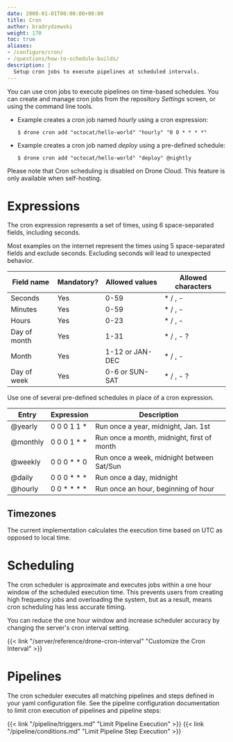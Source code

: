 ```yaml
---
date: 2000-01-01T00:00:00+00:00
title: Cron
author: bradrydzewski
weight: 170
toc: true
aliases:
- /configure/cron/
- /questions/how-to-schedule-builds/
description: |
  Setup cron jobs to execute pipelines at scheduled intervals.
---
```


You can use cron jobs to execute pipelines on time-based schedules. You can create and manage cron jobs from the repository _Settings_ screen, or using the command line tools.

* Example creates a cron job named _hourly_ using a cron expression:
  ```
  $ drone cron add "octocat/hello-world" "hourly" "0 0 * * * *"
  ```

* Example creates a cron job named _deploy_ using a pre-defined schedule:
  ```
  $ drone cron add "octocat/hello-world" "deploy" @nightly
  ```

<div class="alert alert-no-cloud">
Please note that Cron scheduling is disabled on Drone Cloud. This feature is only available when self-hosting.
</div>

# Expressions

The cron expression represents a set of times, using 6 space-separated fields, including seconds. 

<div class="alert alert-warn">
Most examples on the internet represent the times using 5 space-separated fields and exclude seconds. Excluding seconds will lead to unexpected behavior.
</div>

Field name   | Mandatory? | Allowed values  | Allowed characters
----------   | ---------- | --------------  | --------------------------
Seconds      | Yes        | 0-59            | * / , -
Minutes      | Yes        | 0-59            | * / , -
Hours        | Yes        | 0-23            | * / , -
Day of month | Yes        | 1-31            | * / , - ?
Month        | Yes        | 1-12 or JAN-DEC | * / , -
Day of week  | Yes        | 0-6 or SUN-SAT  | * / , - ?

Use one of several pre-defined schedules in place of a cron expression.

Entry    | Expression  | Description
---------|-------------|------------
@yearly  | 0 0 0 1 1 * | Run once a year, midnight, Jan. 1st
@monthly | 0 0 0 1 * * | Run once a month, midnight, first of month
@weekly  | 0 0 0 * * 0 | Run once a week, midnight between Sat/Sun
@daily   | 0 0 0 * * * | Run once a day, midnight
@hourly  | 0 0 * * * * | Run once an hour, beginning of hour

## Timezones

The current implementation calculates the execution time based on UTC as opposed to local time.

# Scheduling

The cron scheduler is approximate and executes jobs within a one hour window of the scheduled execution time. This prevents users from creating high frequency jobs and overloading the system, but as a result, means cron scheduling has less accurate timing.

You can reduce the one hour window and increase scheduler accuracy by changing the server's cron interval setting.

{{< link "/server/reference/drone-cron-interval" "Customize the Cron Interval" >}}

# Pipelines

The cron scheduler executes all matching pipelines and steps defined in your yaml configuration file. See the pipeline configuration documentation to limit cron execution of pipelines and pipeline steps:

{{< link "/pipeline/triggers.md" "Limit Pipeline Execution" >}}
{{< link "/pipeline/conditions.md" "Limit Pipeline Step Execution" >}}
